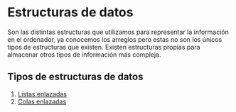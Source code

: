 # Estructuras de datos

Son las distintas estructuras que utilizamos para representar la información
en el ordenador, ya conocemos los arreglos pero estas no son los únicos tipos
de estructuras que existen. Existen estructuras propias para almacenar otros 
tipos de información más compleja.

## Tipos de estructuras de datos

1. [Listas enlazadas](listas/readme.md)
2. [Colas enlazadas](colas/readme.md)
